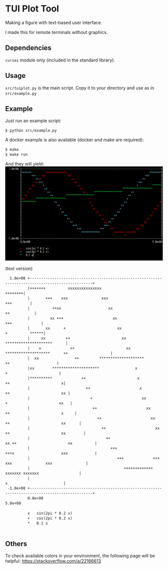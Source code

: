 # TUI Plot Tool
Making a figure with text-based user interface.

I made this for remote terminals without graphics.


## Dependencies
`curses` module only (included in the standard library).


## Usage
`src/tuiplot.py` is the main script.
Copy it to your directory and use as in `src/example.py`


## Example
Just run an example script:
```
$ python src/example.py
```

A docker example is also available (docker and make are required):
```
$ make
$ make run
```

And they will yield:
![example](example.png)

(text version)
```
  1.0e+00 +--------------------------------------------------------------------------------------------------+
          |+++++++          xxxxxxxxxxxxxxx                                                          ++++++++|
          |       +++    xxx               xxx                                                    +++        |
          |          ++xx                     xx                                                ++           |
          |         xx +++                      xx                                           +++             |
          |       xx      +                       xx                                        +          ******|
          |     xx         ++                       xx                            *********************      |
          |    x             ++                       xx      ********************      ++                   |
          |  xx                ++         ********************                        ++                     |
          |xx        *********************                x                          +                       |
          |**********             ++                       x                       ++                       x|
          |                         ++                      x                    ++                       xx |
          |                           +                      xx                 +                       xx   |
          |                            ++                      xx             ++                       x     |
          |                              ++                      xx         ++                       xx      |
          |                                ++                      xx     ++                       xx        |
          |                                  ++                      xx ++                       xx          |
          |                                    +++                   +++x                     xxx            |
          |                                       +++             +++    xxx               xxx               |
          |                                          +++++++++++++          xxxxxxx xxxxxxx                  |
          |                                                                        x                         |
 -1.0e+00 +--------------------------------------------------------------------------------------------------+
          0.0e+00                                                                                      5.0e+00
                                                                                                              
          x   sin(2pi * 0.2 x)                                                                                
          +   cos(2pi * 0.2 x)                                                                                
          *   0.1 x                                                                                           
                                                                                                              
```


## Others
To check available colors in your environment, the following page will be helpful: https://stackoverflow.com/a/22166613
